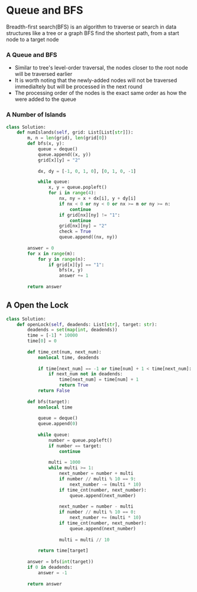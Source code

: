 # Queue and BFS
Breadth-first search(BFS) is an algorithm to traverse or search in data structures like a tree or a graph
BFS find the shortest path, from a start node to a target node

### A Queue and BFS
- Similar to tree's level-order traversal, the nodes closer to the root node will be traversed earlier
- It is worth noting that the newly-added nodes will not be traversed immedialtely but will be processed in the next round
- The processing order of the nodes is the exact same order as how the were added to the queue

### A Number of Islands
```python
class Solution:
    def numIslands(self, grid: List[List[str]]):
        m, n = len(grid), len(grid[0])
        def bfs(x, y):
            queue = deque()
            queue.append((x, y))
            grid[x][y] = "2"
            
            dx, dy = [-1, 0, 1, 0], [0, 1, 0, -1]

            while queue:
                x, y = queue.popleft()
                for i in range(4):
                    nx, ny = x + dx[i], y + dy[i]
                    if nx < 0 or ny < 0 or nx >= m or ny >= n:
                        continue
                    if grid[nx][ny] != "1":
                        continue
                    grid[nx][ny] = "2"
                    check = True
                    queue.append((nx, ny))
        
        answer = 0
        for x in range(m):
            for y in range(n):
                if grid[x][y] == "1":
                    bfs(x, y)
                    answer += 1
                    
        return answer
```

## A Open the Lock
```python
class Solution:
    def openLock(self, deadends: List[str], target: str):
        deadends = set(map(int, deadends))
        time = [-1] * 10000
        time[0] = 0
        
        def time_cnt(num, next_num):
            nonlocal time, deadends
            
            if time[next_num] == -1 or time[num] + 1 < time[next_num]:
                if next_num not in deadends:
                    time[next_num] = time[num] + 1
                    return True
            return False
        
        def bfs(target):
            nonlocal time
            
            queue = deque()
            queue.append(0)
            
            while queue:
                number = queue.popleft()
                if number == target:
                    continue
                
                multi = 1000
                while multi >= 1:
                    next_number = number + multi
                    if number // multi % 10 == 9:
                        next_number -= (multi * 10)                  
                    if time_cnt(number, next_number):
                        queue.append(next_number)
                            
                    next_number = number - multi
                    if number // multi % 10 == 0:
                        next_number += (multi * 10)  
                    if time_cnt(number, next_number):
                        queue.append(next_number)
                            
                    multi = multi // 10
            
            return time[target]
        
        answer = bfs(int(target))
        if 0 in deadends:
            answer = -1
            
        return answer
```
